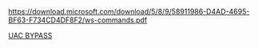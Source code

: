 
https://download.microsoft.com/download/5/8/9/58911986-D4AD-4695-BF63-F734CD4DF8F2/ws-commands.pdf

[UAC BYPASS](https://github.com/hfiref0x/UACME)
